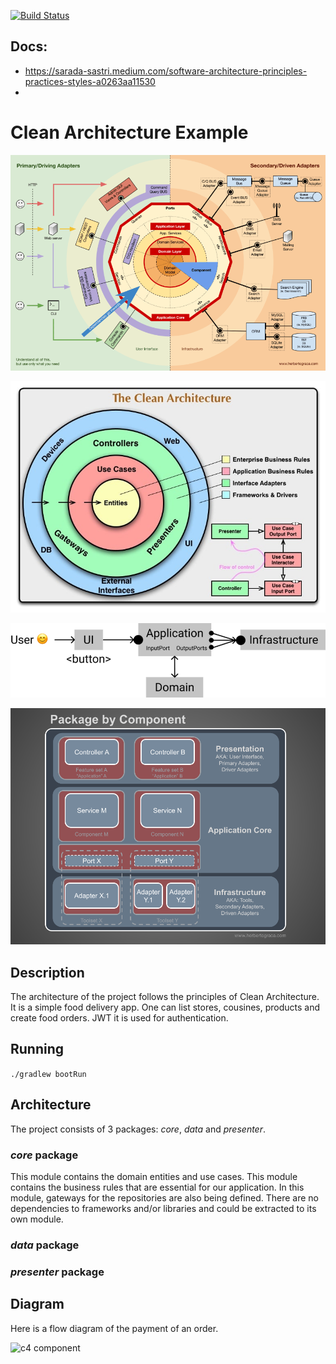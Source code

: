 [![Build Status](https://travis-ci.org/eliostvs/clean-architecture-delivery-example.svg?branch=master)](https://travis-ci.org/eliostvs/clean-architecture-delivery-example)

## Docs:
- https://sarada-sastri.medium.com/software-architecture-principles-practices-styles-a0263aa11530
- 
# Clean Architecture Example

[![Clean Architecture](https://github.com/sanogotech/clean-architecture-delivery-example/blob/master/docs/clean-architecture-svg.png)](https://github.com/sanogotech/clean-architecture-delivery-example/blob/master/docs/clean-architecture-svg.png)


[![Clean Architecture Base](https://github.com/sanogotech/clean-architecture-delivery-example/blob/master/docs/CleanArchitectureBase.jpg)](https://github.com/sanogotech/clean-architecture-delivery-example/blob/master/docs/CleanArchitectureBase.jpg)

[![Flow Architecture](https://github.com/sanogotech/clean-architecture-delivery-example/blob/master/docs/simplearchiflow.png)](https://github.com/sanogotech/clean-architecture-delivery-example/blob/master/docs/simplearchiflow.png)



[![Clean Architecture](https://github.com/sanogotech/clean-architecture-delivery-example/blob/master/docs/PackagingCleanArchitecture.png)](https://github.com/sanogotech/clean-architecture-delivery-example/blob/master/docs/PackagingCleanArchitecture.png)



## Description

The architecture of the project follows the principles of Clean Architecture. It is a simple food delivery app. One can list stores, cousines, products and create food orders. JWT it is used for authentication.

## Running

`./gradlew bootRun`

## Architecture

The project consists of 3 packages: *core*, *data* and *presenter*.

### *core* package

This module contains the domain entities and use cases.
This module contains the business rules that are essential for our application.
In this module, gateways for the repositories are also being defined.
There are no dependencies to frameworks and/or libraries and could be extracted to its own module.

### *data* package

### *presenter* package

## Diagram

Here is a flow diagram of the payment of an order.

![c4 component](./docs/c4-component.png)
